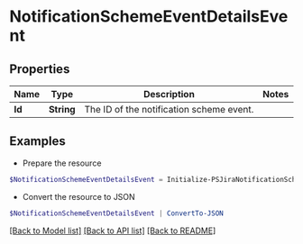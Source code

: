 # NotificationSchemeEventDetailsEvent
## Properties

Name | Type | Description | Notes
------------ | ------------- | ------------- | -------------
**Id** | **String** | The ID of the notification scheme event. | 

## Examples

- Prepare the resource
```powershell
$NotificationSchemeEventDetailsEvent = Initialize-PSJiraNotificationSchemeEventDetailsEvent  -Id null
```

- Convert the resource to JSON
```powershell
$NotificationSchemeEventDetailsEvent | ConvertTo-JSON
```

[[Back to Model list]](../README.md#documentation-for-models) [[Back to API list]](../README.md#documentation-for-api-endpoints) [[Back to README]](../README.md)

